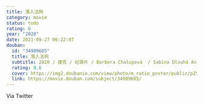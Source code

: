 ```yaml
---
title: 落入法网
category: movie
status: todo
rating: 0
year: "2020"
date: 2021-09-27 06:22:07
douban:
  id: "34989685"
  title: 落入法网
  subtitle: 2020 / 捷克 / 纪录片 / Barbora Chalupová  / Sabina Dlouhá Anezka Pithartová
  rating: 8.6
  cover: https://img2.doubanio.com/view/photo/m_ratio_poster/public/p2590216292.jpg
  link: https://movie.douban.com/subject/34989685/
---
```


Via Twitter 
